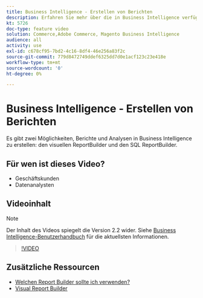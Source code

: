 ```yaml
---
title: Business Intelligence - Erstellen von Berichten
description: Erfahren Sie mehr über die in Business Intelligence verfügbaren Berichterstellungsoptionen.
kt: 5726
doc-type: feature video
solution: Commerce,Adobe Commerce, Magento Business Intelligence
audience: all
activity: use
exl-id: c678cf95-7bd2-4c16-8df4-46e256a83f2c
source-git-commit: 779d8472749ddef6325dd7d0e1acf123c23e418e
workflow-type: tm+mt
source-wordcount: '0'
ht-degree: 0%

---
```


# Business Intelligence - Erstellen von Berichten

Es gibt zwei Möglichkeiten, Berichte und Analysen in Business Intelligence zu erstellen: den visuellen ReportBuilder und den SQL ReportBuilder.

## Für wen ist dieses Video?

- Geschäftskunden
- Datenanalysten

## Videoinhalt

>[!NOTE]
>
>Der Inhalt des Videos spiegelt die Version 2.2 wider. Siehe [Business Intelligence-Benutzerhandbuch](https://docs.magento.com/mbi/) für die aktuellsten Informationen.

>[!VIDEO](https://video.tv.adobe.com/v/35981?quality=12&learn=on)

## Zusätzliche Ressourcen

- [Welchen Report Builder sollte ich verwenden?](https://docs.magento.com/mbi/data-user/reports/report-builder-options.html)
- [Visual Report Builder](https://docs.magento.com/mbi/data-user/reports/ess-rpt-build-visual.html)
